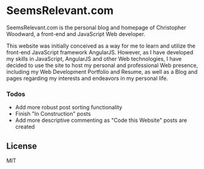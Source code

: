 # SeemsRelevant.com

SeemsRelevant.com is the personal blog and homepage of Christopher Woodward, a front-end and JavaScript Web developer.

This website was initially conceived as a way for me to learn and utilize the front-end JavaScript framework AngularJS. However, as I have developed my skills in JavaScript, AngularJS and other Web technologies, I have decided to use the site to host my personal and professional Web presence, including my Web Development Portfolio and Resume, as well as a Blog and pages regarding my interests and endeavors in my personal life. 

### Todos

 - Add more robust post sorting functionality
 - Finish "In Construction" posts
 - Add more descriptive commenting as "Code this Website" posts are created


License
----

MIT

